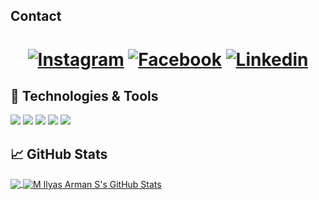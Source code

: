 ## Contact
<h1 align='center'>
    <a href="https://www.instagram.com/milyasarmans"><img
            src="https://img.shields.io/badge/instagram-%23E4405F.svg?&style=for-the-badge&logo=instagram&logoColor=white"
            alt="Instagram"></a>
    <a href="https://web.facebook.com/milyasarmans"><img
            src="https://img.shields.io/badge/facebook-%231877F2.svg?&style=for-the-badge&logo=facebook&logoColor=white"
            alt="Facebook"></a>
    <a href="https://www.linkedin.com/in/milyasarmans/"><img
            src="https://img.shields.io/badge/linkedin-%230077B5.svg?&style=for-the-badge&logo=linkedin&logoColor=white"
            alt="Linkedin"></a>
</h1>

## 🔧 Technologies & Tools
![](https://img.shields.io/badge/Editor-Visual_Code_Studio-informational?style=flat&logo=visual-studio&logoColor=white&color=2bbc8a)
![](https://img.shields.io/badge/Code-PHP-informational?style=flat&logo=php&logoColor=white&color=2bbc8a)
![](https://img.shields.io/badge/Code-CSS-informational?style=flat&logo=css&logoColor=white&color=2bbc8a)
![](https://img.shields.io/badge/Code-JavaScript-informational?style=flat&logo=javascript&logoColor=white&color=2bbc8a)
![](https://img.shields.io/badge/Code-Make-informational?style=flat&logo=cmake&logoColor=white&color=2bbc8a)

## &#x1f4c8; GitHub Stats

<a href="https://github.com/milyasarmans/milyasarmans">
  <img align="center" src="https://github-readme-stats.vercel.app/api/top-langs/?username=milyasarmans&hide=java,html,tex&title_color=ffffff&text_color=c9cacc&icon_color=2bbc8a&bg_color=1d1f21&langs_count=3" />
</a>
<a href="https://github.com/milyasarmans/milyasarmans">
  <img align="center" src="https://github-readme-stats.vercel.app/api?username=milyasarmans&show_icons=true&line_height=27&count_private=true&title_color=ffffff&text_color=c9cacc&icon_color=2bbc8a&bg_color=1d1f21" alt="M Ilyas Arman S's GitHub Stats" />
</a>
